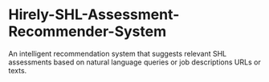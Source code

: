 # Hirely-SHL-Assessment-Recommender-System
An intelligent recommendation system that suggests relevant SHL assessments based on natural language queries or job descriptions URLs or texts. 
